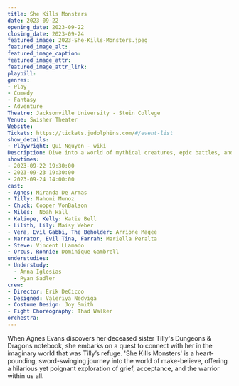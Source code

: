 ```yaml
---
title: She Kills Monsters
date: 2023-09-22
opening_date: 2023-09-22
closing_date: 2023-09-24
featured_image: 2023-She-Kills-Monsters.jpeg
featured_image_alt: 
featured_image_caption: 
featured_image_attr: 
featured_image_attr_link: 
playbill:
genres: 
- Play
- Comedy
- Fantasy
- Adventure
Theatre: Jacksonville University - Stein College
Venue: Swisher Theater
Website: 
Tickets: https://tickets.judolphins.com/#/event-list
show_details: 
- Playwright: Qui Nguyen - wiki
Description: Dive into a world of mythical creatures, epic battles, and hearty laughs.
showtimes:
- 2023-09-22 19:30:00
- 2023-09-23 19:30:00
- 2023-09-24 14:00:00
cast:
- Agnes: Miranda De Armas
- Tilly: Nahomi Munoz
- Chuck: Cooper VonBalson
- Miles:  Noah Hall
- Kaliope, Kelly: Katie Bell
- Lilith, Lily: Maisy Weber
- Vera, Evil Gabbi, The Beholder: Arrione Magee
- Narrator, Evil Tina, Farrah: Mariella Peralta
- Steve: Vincent LLamado
- Orcus, Ronnie: Dominique Gambrell
understudies:
- Understudy: 
  - Anna Iglesias
  - Ryan Sadler
crew:
- Director: Erik DeCicco
- Designed: Valeriya Nedviga
- Costume Design: Joy Smith
- Fight Choreography: Thad Walker
orchestra:
---
```

When Agnes Evans discovers her deceased sister Tilly's Dungeons & Dragons notebook, she embarks on a quest to connect with her in the imaginary world that was Tilly’s refuge. 'She Kills Monsters' is a heart-pounding, sword-swinging journey into the world of make-believe, offering a hilarious yet poignant exploration of grief, acceptance, and the warrior within us all.